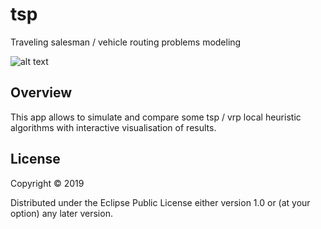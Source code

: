# tsp

Traveling salesman / vehicle routing problems modeling

![alt text](https://user-images.githubusercontent.com/10473034/71386908-042bf080-2602-11ea-902c-eb03316dc91c.png "UI example")

## Overview

This app allows to simulate and compare some tsp / vrp local heuristic algorithms with interactive visualisation of results.

## License

Copyright © 2019

Distributed under the Eclipse Public License either version 1.0 or (at your option) any later version.